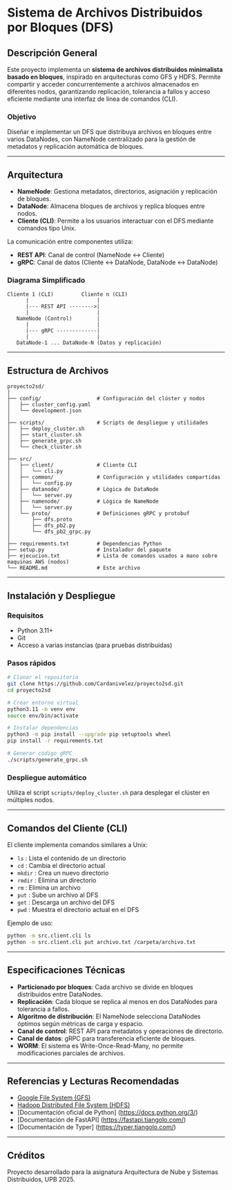 # Sistema de Archivos Distribuidos por Bloques (DFS)

## Descripción General
Este proyecto implementa un **sistema de archivos distribuidos minimalista basado en bloques**, inspirado en arquitecturas como GFS y HDFS. Permite compartir y acceder concurrentemente a archivos almacenados en diferentes nodos, garantizando replicación, tolerancia a fallos y acceso eficiente mediante una interfaz de línea de comandos (CLI).

### Objetivo
Diseñar e implementar un DFS que distribuya archivos en bloques entre varios DataNodes, con NameNode centralizado para la gestión de metadatos y replicación automática de bloques.

---

## Arquitectura

- **NameNode**: Gestiona metadatos, directorios, asignación y replicación de bloques.
- **DataNode**: Almacena bloques de archivos y replica bloques entre nodos.
- **Cliente (CLI)**: Permite a los usuarios interactuar con el DFS mediante comandos tipo Unix.

La comunicación entre componentes utiliza:
- **REST API**: Canal de control (NameNode <-> Cliente)
- **gRPC**: Canal de datos (Cliente <-> DataNode, DataNode <-> DataNode)

### Diagrama Simplificado
```
Cliente 1 (CLI)         Cliente n (CLI)
      |                      |
      |--- REST API -------->|
      |                      |
   NameNode (Control)        |
      |                      |
      |--- gRPC -------------|
      |                      |
   DataNode-1 ... DataNode-N (Datos y replicación)
```

---

## Estructura de Archivos

```
proyecto2sd/
│
├── config/                  # Configuración del clúster y nodos
│   ├── cluster_config.yaml
│   └── development.json
│
├── scripts/                 # Scripts de despliegue y utilidades
│   ├── deploy_cluster.sh
│   ├── start_cluster.sh
│   ├── generate_grpc.sh
│   └── check_cluster.sh
│
├── src/
│   ├── client/              # Cliente CLI
│   │   └── cli.py
│   ├── common/              # Configuración y utilidades compartidas
│   │   └── config.py
│   ├── datanode/            # Lógica de DataNode
│   │   └── server.py
│   ├── namenode/            # Lógica de NameNode
│   │   └── server.py
│   └── proto/               # Definiciones gRPC y protobuf
│       ├── dfs.proto
│       ├── dfs_pb2.py
│       └── dfs_pb2_grpc.py
│
├── requirements.txt         # Dependencias Python
├── setup.py                 # Instalador del paquete
├── ejecucion.txt            # Lista de comandos usados a mano sobre maquinas AWS (nodos)
└── README.md                # Este archivo
```

---

## Instalación y Despliegue

### Requisitos
- Python 3.11+
- Git
- Acceso a varias instancias (para pruebas distribuidas)

### Pasos rápidos
```bash
# Clonar el repositorio
git clone https://github.com/Cardanivelez/proyecto2sd.git
cd proyecto2sd

# Crear entorno virtual
python3.11 -m venv env
source env/bin/activate

# Instalar dependencias
python3 -m pip install --upgrade pip setuptools wheel
pip install -r requirements.txt

# Generar código gRPC
./scripts/generate_grpc.sh
```

### Despliegue automático
Utiliza el script `scripts/deploy_cluster.sh` para desplegar el clúster en múltiples nodos.

---

## Comandos del Cliente (CLI)
El cliente implementa comandos similares a Unix:
- `ls`      : Lista el contenido de un directorio
- `cd`      : Cambia el directorio actual
- `mkdir`   : Crea un nuevo directorio
- `rmdir`   : Elimina un directorio
- `rm`      : Elimina un archivo
- `put`     : Sube un archivo al DFS
- `get`     : Descarga un archivo del DFS
- `pwd`     : Muestra el directorio actual en el DFS

Ejemplo de uso:
```bash
python -m src.client.cli ls
python -m src.client.cli put archivo.txt /carpeta/archivo.txt
```

---

## Especificaciones Técnicas
- **Particionado por bloques**: Cada archivo se divide en bloques distribuidos entre DataNodes.
- **Replicación**: Cada bloque se replica al menos en dos DataNodes para tolerancia a fallos.
- **Algoritmo de distribución**: El NameNode selecciona DataNodes óptimos según métricas de carga y espacio.
- **Canal de control**: REST API para metadatos y operaciones de directorio.
- **Canal de datos**: gRPC para transferencia eficiente de bloques.
- **WORM**: El sistema es Write-Once-Read-Many, no permite modificaciones parciales de archivos.

---

## Referencias y Lecturas Recomendadas
- [Google File System (GFS)](https://g.co/kgs/XzwmU76)
- [Hadoop Distributed File System (HDFS)](https://es.wikipedia.org/wiki/Hadoop_Distributed_File_System)
- [Documentación oficial de Python] (https://docs.python.org/3/)
- [Documentación de FastAPI] (https://fastapi.tiangolo.com/)
- [Documentación de Typer] (https://typer.tiangolo.com/)

---

## Créditos
Proyecto desarrollado para la asignatura Arquitectura de Nube y Sistemas Distribuidos, UPB 2025.
